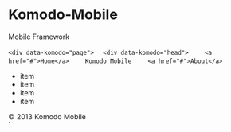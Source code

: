 Komodo-Mobile
=============

Mobile Framework


`<div data-komodo="page">`
`  <div data-komodo="head">`
`    <a href="#">Home</a>`
`    Komodo Mobile`
`    <a href="#">About</a>`
  </div>
  <div data-komodo="content">
    <ul data-komodo="list">
      <li>item</li>
      <li>item</li>
      <li>item</li>
      <li>item</li>
    </ul>
  </div>
  <div data-komodo="footer">
    © 2013 Komodo Mobile
  </div>
</div>`
